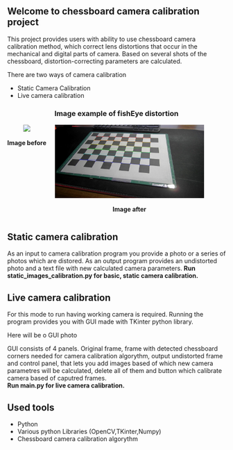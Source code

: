 ## Welcome to chessboard camera calibration project

This project provides users with ability to use chessboard camera calibration method, which correct lens distortions that occur in the mechanical and digital parts of camera.
Based on several shots of the chessboard, distortion-correcting parameters are calculated.


There are two ways of camera calibration
- Static Camera Calibration
- Live camera calibration

<h3 style="align-items: center; text-align: center;">Image example of fishEye distortion</h3>
<div style="display: grid; grid-template-columns: repeat(2, auto); text-align: center; width: 90%; gap: 20px;">
  <div>
    <img src="./photos/Series1_1.jpg" width="100%"/>
    <p><strong>Image before</strong></p>
  </div>
  <div>
    <img src="./UndistortedResult.jpg" width="100%"/>
    <p><strong>Image after</strong></p>
  </div>
</div>

## Static camera calibration  
As an input to camera calibration program you provide a photo or a series of photos which are distored. As an output program provides an undistorted photo and a text file with new calculated camera parameters.
  **Run static_images_calibration.py for basic, static camera calibration.**  

## Live camera calibration
For this mode to run having working camera is required. Running the program provides you with GUI made with TKinter python library. 

Here will be o GUI photo

GUI consists of 4 panels. Original frame, frame with detected chessboard corners needed for camera calibration algorythm, output undistorted frame and control panel, that lets you add images based of which new camera parametres will be calculated, delete all of them  and button which calibrate camera based of caputred frames.  
  **Run main.py for live camera calibration.**  

## Used tools
- Python
- Various python Libraries (OpenCV,TKinter,Numpy)
- Chessboard camera calibration algorythm




